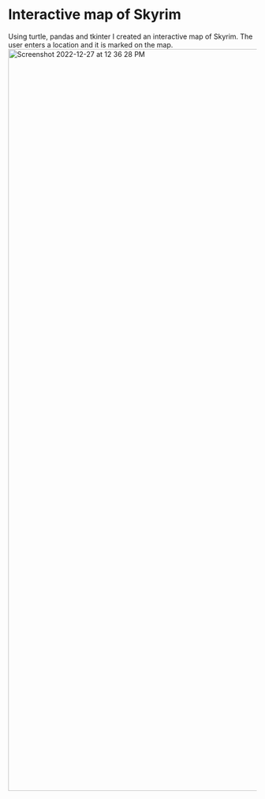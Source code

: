 # Interactive map of Skyrim
Using turtle, pandas and tkinter I created an interactive map of Skyrim. The user enters a location and it is marked on the map.<img width="1502" alt="Screenshot 2022-12-27 at 12 36 28 PM" src="https://user-images.githubusercontent.com/78488445/209703067-307cfead-c325-4a82-8f59-480257e96f9e.png">
